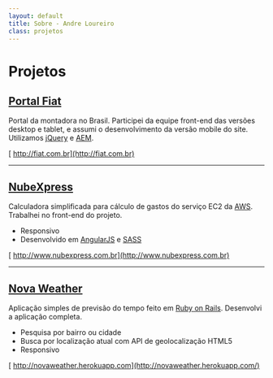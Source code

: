 ```yaml
---
layout: default
title: Sobre - Andre Loureiro
class: projetos
---
```

# Projetos

## [Portal Fiat](http://fiat.com.br)

Portal da montadora no Brasil. Participei da equipe front-end das versões desktop e tablet, e assumi o desenvolvimento da versão mobile do site. Utilizamos [jQuery](http://jquery.com) e [AEM](http://www.adobe.com/solutions/web-experience-management.html).

[<i class="fa fa-link"></i> http://fiat.com.br](http://fiat.com.br)

---

## [NubeXpress](http://www.nubexpress.com.br)

Calculadora simplificada para cálculo de gastos do serviço EC2 da [AWS](http://aws.amazon.com). Trabalhei no front-end do projeto.

- Responsivo
- Desenvolvido em [AngularJS](http://angularjs.org) e [SASS](http://sass-lang.com)

[<i class="fa fa-link"></i> http://www.nubexpress.com.br](http://www.nubexpress.com.br)

---

## [Nova Weather](http://novaweather.herokuapp.com)
Aplicação simples de previsão do tempo feito em [Ruby on Rails](http://rubyonrails.org). Desenvolvi a aplicação completa.

- Pesquisa por bairro ou cidade
- Busca por localização atual com API de geolocalização HTML5
- Responsivo

[<i class="fa fa-link"></i> http://novaweather.herokuapp.com](http://novaweather.herokuapp.com/)

